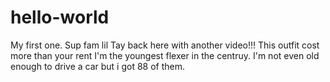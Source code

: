 # hello-world
My first one.
Sup fam lil Tay back here with another video!!! This outfit cost more than your rent I'm the youngest flexer in the centruy. I'm not even old enough to drive a car but i got 88 of them.

